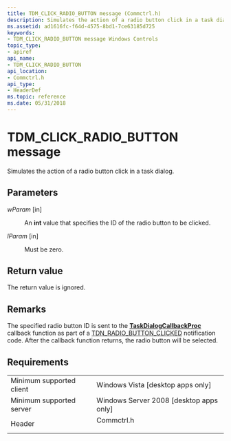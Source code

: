 ```yaml
---
title: TDM_CLICK_RADIO_BUTTON message (Commctrl.h)
description: Simulates the action of a radio button click in a task dialog.
ms.assetid: ad1616fc-f64d-4575-8bd1-7ce63185d725
keywords:
- TDM_CLICK_RADIO_BUTTON message Windows Controls
topic_type:
- apiref
api_name:
- TDM_CLICK_RADIO_BUTTON
api_location:
- Commctrl.h
api_type:
- HeaderDef
ms.topic: reference
ms.date: 05/31/2018
---
```


# TDM\_CLICK\_RADIO\_BUTTON message

Simulates the action of a radio button click in a task dialog.

## Parameters

<dl> <dt>

*wParam* \[in\]
</dt> <dd>

An **int** value that specifies the ID of the radio button to be clicked.

</dd> <dt>

*lParam* \[in\]
</dt> <dd>

Must be zero.

</dd> </dl>

## Return value

The return value is ignored.

## Remarks

The specified radio button ID is sent to the [**TaskDialogCallbackProc**](/windows/win32/api/commctrl/nc-commctrl-pftaskdialogcallback) callback function as part of a [TDN\_RADIO\_BUTTON\_CLICKED](tdn-radio-button-clicked.md) notification code. After the callback function returns, the radio button will be selected.

## Requirements



|                                     |                                                                                       |
|-------------------------------------|---------------------------------------------------------------------------------------|
| Minimum supported client<br/> | Windows Vista \[desktop apps only\]<br/>                                        |
| Minimum supported server<br/> | Windows Server 2008 \[desktop apps only\]<br/>                                  |
| Header<br/>                   | <dl> <dt>Commctrl.h</dt> </dl> |



 

